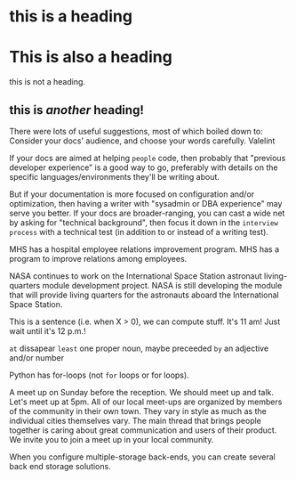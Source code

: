# this is a heading

# This is also a heading

this is not a heading.

this is *another* heading!
---

There were lots of useful suggestions, most of which boiled down to: Consider your docs' audience, and choose your words carefully. Valelint

If your docs are aimed at helping `people` code, then probably that "previous developer experience" is a good way to go, preferably with details on the specific languages/environments they'll be writing about.

But if your documentation is more focused on configuration and/or optimization, then having a writer with  "sysadmin or DBA experience" may serve you better. If your docs are broader-ranging, you can cast a wide net by asking for "technical background", then focus it down in the `interview process` with a technical test (in addition to or instead of a writing test).

MHS has a hospital employee relations improvement program. MHS has a program to improve relations among employees.

NASA continues to work on the International Space Station astronaut living-quarters module development project. NASA is still developing the module that will provide living quarters for the astronauts aboard the International Space Station.

This is a sentence (i.e. when X > 0), we can compute stuff. It's 11 am! Just wait until it's 12 p.m.!

`at` dissapear `least` one proper noun, maybe preceeded `by` an adjective and/or number

Python has for-loops (not `for` loops or for loops).

A meet up on Sunday before the reception. We should meet up and talk. Let's meet up at 5pm. All of our local meet-ups are organized by members of the community in their own town. They vary in style as much as the individual cities themselves vary. The main thread that brings people together is caring about great communication and users of their product. We invite you to join a meet up in your local community.

When you configure multiple-storage back-ends, you can create several back end storage solutions.
